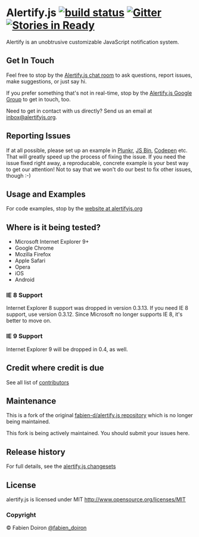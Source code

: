 # Alertify.js [![build status](https://secure.travis-ci.org/alertifyjs/alertify.js.png)](http://travis-ci.org/alertifyjs/alertify.js) [![Gitter](https://badges.gitter.im/Join%20Chat.svg)](https://gitter.im/alertifyjs/alertify.js?utm_source=badge&utm_medium=badge&utm_campaign=pr-badge) [![Stories in Ready](https://badge.waffle.io/alertifyjs/alertify.js.png?label=ready&title=Ready)](https://waffle.io/alertifyjs/alertify.js)

Alertify is an unobtrusive customizable JavaScript notification system.

## Get In Touch

Feel free to stop by the [Alertify.js chat room](https://gitter.im/alertifyjs/alertify.js) to ask questions, report issues, make suggestions, or just say hi. 

If you prefer something that's not in real-time, stop by the [Alertify.js Google Group](https://groups.google.com/forum/#!forum/alertifyjs/new) to get in touch, too.

Need to get in contact with us directly? Send us an email at [inbox@alertifyjs.org](mailto:inbox@alertifyjs.org).

## Reporting Issues

If at all possible, please set up an example in [Plunkr](http://plunkr.co), [JS Bin](//jsbin.com), [Codepen](http://codepen.io/) etc. That will greatly speed up the process of fixing the issue. If you need the issue fixed right away, a reproducable, concrete example is your best way to get our attention! Not to say that we won't do our best to fix other issues, though :-)

## Usage and Examples

For code examples, stop by the [website at alertifyjs.org](http://alertifyjs.org/)

## Where is it being tested?

* Microsoft Internet Explorer 9+
* Google Chrome
* Mozilla Firefox
* Apple Safari
* Opera
* iOS
* Android

### IE 8 Support

Internet Explorer 8 support was dropped in version 0.3.13. If you need IE 8 support,
use version 0.3.12. Since Microsoft no longer supports IE 8, it's better to move on.

### IE 9 Support

Internet Explorer 9 will be dropped in 0.4, as well.

## Credit where credit is due

See all list of [contributors](https://github.com/alertifyjs/alertify.js/contributors)

## Maintenance

This is a fork of the original [fabien-d/alertify.js repository](//github.com/fabien-d/alertify.js) which is
no longer being maintained.

This fork is being actively maintained. You should submit your issues here.


## Release history

For full details, see the [alertify.js changesets](https://github.com/alertify/alertify.js/wiki/Changeset)

## License

alertify.js is licensed under MIT http://www.opensource.org/licenses/MIT

### Copyright

&copy; Fabien Doiron [@fabien_doiron](http://twitter.com/fabien_doiron)
